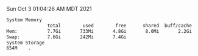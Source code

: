 Sun Oct  3 01:04:26 AM MDT 2021
```bash
System Memory
               total        used        free      shared  buff/cache   available
Mem:           7.7Gi       733Mi       4.8Gi       8.0Mi       2.2Gi       6.6Gi
Swap:          7.6Gi       242Mi       7.4Gi
System Storage
654M	.
```
